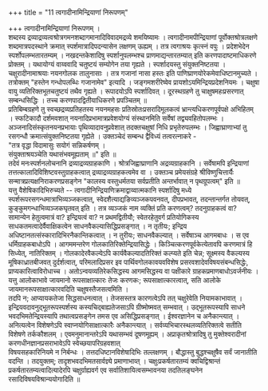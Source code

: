 +++
title = "11 त्वगादीनामिन्द्रियाणां निरूपणम्"

+++
त्वगादीनामिन्द्रियाणां निरूपणम् ।  
शब्दस्य द्रव्याद्रव्यत्वश्रोत्रगमनशब्दागमानादिविवादमद्रव्ये शमयिष्यामः । त्वगादीनामपीन्द्रियाणां पूर्वोक्तश्रोत्रलक्षणे शब्दमात्रपदस्थाने क्रमात् स्पर्शमात्रादिपदन्यासेन लक्षणम् ऊह्यम् । तत्र त्वगाश्रयः कृत्स्नं वपुः । प्रदेशभेदेन स्पर्शोपलम्भतारतम्यम् । नखदन्तकेशादिषु स्पर्शानुपलम्भश्च प्राणमाद्यन्तारतम्यात् इति करणपादाष्टमाधिकरणे प्रोक्तम् । यथायोग्यं वाय्ववादि चतुष्टयं सम्योगेन तया गृह्यते । स्पर्शादयस्तु संयुक्तनिष्टतया । चक्षुरादीनामाश्रयाः नयनगोलक तालुनासाः । तत्र गजानां नासा हस्तः इति पाणिघ्राणयोरेकमेवाधिष्टानमुच्यते । तत्रोक्तम् "हस्तेन गन्धोपलब्धिः गजानामेव" इत्यादि । जङ्गमशरीरेष्वेव प्रायशोऽयमिन्द्रियप्रदेशनियमः । चक्षुषा वायु व्यतिरिक्तभूतचतुष्टयं तथैव गृह्यते । रूपादयोऽपि स्पर्शादिवत् । दूरस्थग्रहणे तु चाक्षुषमहःप्रसरणात् सम्बन्धसिद्धिः । तच्च करणपादद्वितीयाधिकरणे प्रपञ्चितम् ॥  
प्रतिबिम्बग्रहणे तु स्वच्छद्रव्यप्रतिहतस्य नयनमहसः प्रतिस्रोतःप्रसरादिमूलकत्वं भ्रान्त्यधिकरणपूर्वपक्षे अभिहितम् । स्फटिकादौ दर्शमवशात् नयनादिप्रभामात्रप्रवेशयोग्यं संस्थानमिति सर्वेषां तद्व्यवहितोपलम्भः । अञ्जनादिसंस्कृतनयनप्रभायाः पृथिव्यादावनुप्रवेशात् तदक्तचक्षुषां निधि प्रभृतेरुपलम्भः । जिह्वाघ्राणाभ्यां तु रसगन्धौ क्रमात्संयुक्तनिष्टतया गृह्येते । उक्तञ्चेदं सम्बन्ध द्वैविध्यं तत्वरत्नाकरे -  
"तत्र वृद्धा विदामासुः सयोगं सन्निकर्षणम् ।  
संयुक्ताश्रयञ्चेति यथासंभवमूह्यताम् ॥" इति ॥  
तदेवं मनःस्पर्शनलोचनानि द्रव्याद्रव्यग्राहकाणि । श्रोत्रजिह्वाघ्राणानि अद्रव्यग्राहकानि । सर्वेषामपि इन्द्रियाणां तत्तत्कालादिविशिष्टवस्तुग्राहकत्वात् द्रव्याद्रव्यग्राहकत्वमेव वा । उक्तञ्च प्रमेयसंग्रहे श्रीविष्णुचित्तार्यैः सन्मात्रप्रत्यक्षनिराकरणप्रसङ्गेन "कालस्य वस्तुधर्मतया सर्वप्रतीति अन्तर्भावात् न पृथग्रूपत्वम्" इति ॥  
यत्तु वैशेषिकादिभिरुच्यते -- त्वगादीनिन्द्रियाणिक्रमाद्वाय्वात्मकानि स्पर्शादिषु मध्ये स्पर्शरूपरसगन्धमात्राभिव्यञ्जकत्वात्, स्वेदशैत्याद्यङिव्यञ्जकपवनवत्, दीपप्रभावत्, तदन्तान्तर्गत तोयवत्, कुङ्कुमगन्धाभिव्यञ्जकघृतवत् इति । तत्र व्यञ्जकं नाम व्यक्तिं प्रति करणत्वम्? तदनुग्राहकत्वं वा? सामान्येन हेतुत्वमात्रं वा? इन्द्रियत्वं वा? न प्रथमद्वितीयौ; स्वेतरहेतुवर्ग प्रतियोगिकस्य साधकतमत्वादेर्वैवाक्षिकत्वेन साधनवैकल्यासिद्धिप्रसङ्गात् । न तृतीयः; इन्द्रिय  
अधिष्टानतत्संस्कारादिभिरनैकान्तिकत्वात् । न तुरीयः; साधनवैकल्यात् । सर्वेषाञ्च आगमबाधः । स एव धर्मिग्राहकबाधोऽपि । आगममन्तरेण गोलकातिरिक्तेन्द्रियासिद्धेः । किञ्चित्करणपूर्वकेत्येतावपि करणमात्रं हि सिध्येत्, नातिरिक्तम् । गोलकादेरवैकल्येऽपि कार्यवैकल्यादतिरिक्तं कल्प्यते इति चेन्न; सूक्ष्मस्य वैकल्यस्य मूषिकाध्रातबीजवत् दुर्दर्शत्वात्, परिमलादिप्रसर इव पार्थिवगोलकावयवविशेष प्रसरवशादेवविषयसंबन्धसिद्धेः, प्राप्यकारित्वाविरोधाच्च । अतोऽन्वयव्यतिरेकसिद्धस्य आगमसिद्धस्य वा पक्षीकारे ग्राहकप्रमाणबाधोऽवर्जनीयः । यत्तु आलोकाभावे जायमानो रूपसाक्षात्कारः तेजः करणकः; रूपसाक्षात्कारत्वात्, सति आलोके जायमानरूपसाक्षात्कारवदिति चक्षुषस्तैजसत्वमिति ।  
तदपि न; आप्यायकतेजा सिद्धसाधनत्वात् । तेजसस्तत्र कारणत्वेऽपि तत् चक्षुरेवेति नियामकाभावात् । इन्द्रियवदावनुद्भूतरूपस्पर्शस्य कस्यचिद्बाह्यतेजसाऽपि ग्रीष्मोष्मवत् सम्भवात् । उद्भूतरूपस्यापि साधने भवदभिमतेन्द्रियस्यापि तथात्वप्रसङ्गेन तमस एव असिद्धिप्रसङ्गात् । ईश्वरज्ञानेन च अनैकान्त्यात् । अनित्यत्वेन विशेषणेऽपि स्वाप्नयोगिसाक्षात्कारैः अनैकान्त्यात् । सर्वव्यभिचारस्थलव्यतिरिक्तत्वे सतीति विशेषणे तर्ककौशलम् । एवमनुमानान्तरेऽपि यथासम्भवं दूषणमूह्यम् । अप्राकृतश्रोत्रादिषु तु मुक्तेश्वरादीनां करणधीनज्ञानप्रसराभावेऽपि स्वेच्छयापरिग्रहवशात्  
विषयसहकारिनियमे न निर्बन्धः । तत्तदधिष्टानविशेषादिभिः तल्लक्षणम् । बौद्धास्तु बुद्धश्चक्षुषैव सर्वं जानातीति वदन्ति । तदयुक्तम्; तादृशभवदभिमतसार्वज्ञ्ये प्रमाणाभाव्त् । चक्षुःप्रकर्षतारतम्यं क्वचिद्विश्रान्तं प्रकर्षतारतम्यत्वादित्यादेरपि चक्षुर्ग्राह्यवर्ग एव सर्वातिशायित्वसम्भावनया तदतिलङ्घनेन रसादिविषयविश्रान्ययोगादिति ॥